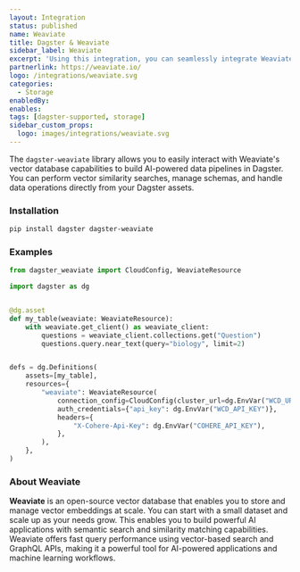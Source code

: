 ```yaml
---
layout: Integration
status: published
name: Weaviate
title: Dagster & Weaviate
sidebar_label: Weaviate
excerpt: 'Using this integration, you can seamlessly integrate Weaviate into your Dagster workflows, leveraging Weaviates data warehousing capabilities for your data pipelines.'
partnerlink: https://weaviate.io/
logo: /integrations/weaviate.svg
categories:
  - Storage
enabledBy:
enables:
tags: [dagster-supported, storage]
sidebar_custom_props:
  logo: images/integrations/weaviate.svg
---
```


The `dagster-weaviate` library allows you to easily interact with Weaviate's vector database capabilities to build AI-powered data pipelines in Dagster. You can perform vector similarity searches, manage schemas, and handle data operations directly from your Dagster assets.

### Installation

```bash
pip install dagster dagster-weaviate
```

### Examples

```python
from dagster_weaviate import CloudConfig, WeaviateResource

import dagster as dg


@dg.asset
def my_table(weaviate: WeaviateResource):
    with weaviate.get_client() as weaviate_client:
        questions = weaviate_client.collections.get("Question")
        questions.query.near_text(query="biology", limit=2)


defs = dg.Definitions(
    assets=[my_table],
    resources={
        "weaviate": WeaviateResource(
            connection_config=CloudConfig(cluster_url=dg.EnvVar("WCD_URL")),
            auth_credentials={"api_key": dg.EnvVar("WCD_API_KEY")},
            headers={
                "X-Cohere-Api-Key": dg.EnvVar("COHERE_API_KEY"),
            },
        ),
    },
)
```

### About Weaviate

**Weaviate** is an open-source vector database that enables you to store and manage vector embeddings at scale. You can start with a small dataset and scale up as your needs grow. This enables you to build powerful AI applications with semantic search and similarity matching capabilities. Weaviate offers fast query performance using vector-based search and GraphQL APIs, making it a powerful tool for AI-powered applications and machine learning workflows.

